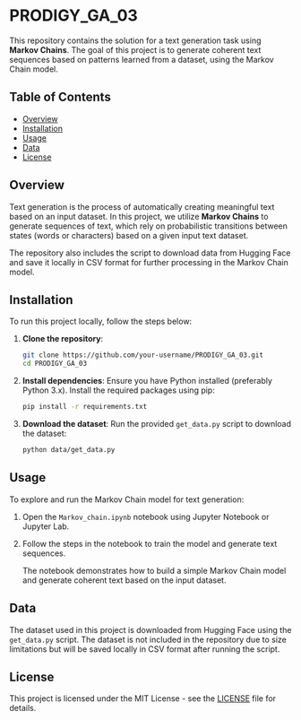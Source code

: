# PRODIGY_GA_03
This repository contains the solution for a text generation task using **Markov Chains**. The goal of this project is to generate coherent text sequences based on patterns learned from a dataset, using the Markov Chain model. 

## Table of Contents
- [Overview](#overview)
- [Installation](#installation)
- [Usage](#usage)
- [Data](#data)
- [License](#license)

## Overview

Text generation is the process of automatically creating meaningful text based on an input dataset. In this project, we utilize **Markov Chains** to generate sequences of text, which rely on probabilistic transitions between states (words or characters) based on a given input text dataset.

The repository also includes the script to download data from Hugging Face and save it locally in CSV format for further processing in the Markov Chain model.


## Installation

To run this project locally, follow the steps below:

1. **Clone the repository**:
    ```bash
    git clone https://github.com/your-username/PRODIGY_GA_03.git
    cd PRODIGY_GA_03
    ```

2. **Install dependencies**:
    Ensure you have Python installed (preferably Python 3.x). Install the required packages using pip:
    ```bash
    pip install -r requirements.txt
    ```

3. **Download the dataset**:
    Run the provided `get_data.py` script to download the dataset:
    ```bash
    python data/get_data.py
    ```

## Usage

To explore and run the Markov Chain model for text generation:

1. Open the `Markov_chain.ipynb` notebook using Jupyter Notebook or Jupyter Lab.
2. Follow the steps in the notebook to train the model and generate text sequences.
   
   The notebook demonstrates how to build a simple Markov Chain model and generate coherent text based on the input dataset.

## Data

The dataset used in this project is downloaded from Hugging Face using the `get_data.py` script. The dataset is not included in the repository due to size limitations but will be saved locally in CSV format after running the script.

## License

This project is licensed under the MIT License - see the [LICENSE](LICENSE) file for details.
